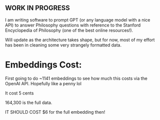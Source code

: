 ## WORK IN PROGRESS

I am writing software to prompt GPT (or any language model with a nice API) to answer Philosophy questions with reference to the Stanford Encyclopedia of Philosophy (one of the best online resources!). 

Will update as the architecture takes shape, but for now, most of my effort has been in cleaning some very strangely formatted data.


# Embeddings Cost:

First going to do ~1141 embeddings to see how much this costs via the OpenAI API. Hopefully like a penny lol

It cost 5 cents


164,300 is the full data.

IT SHOULD COST $6 for the full embedding then!